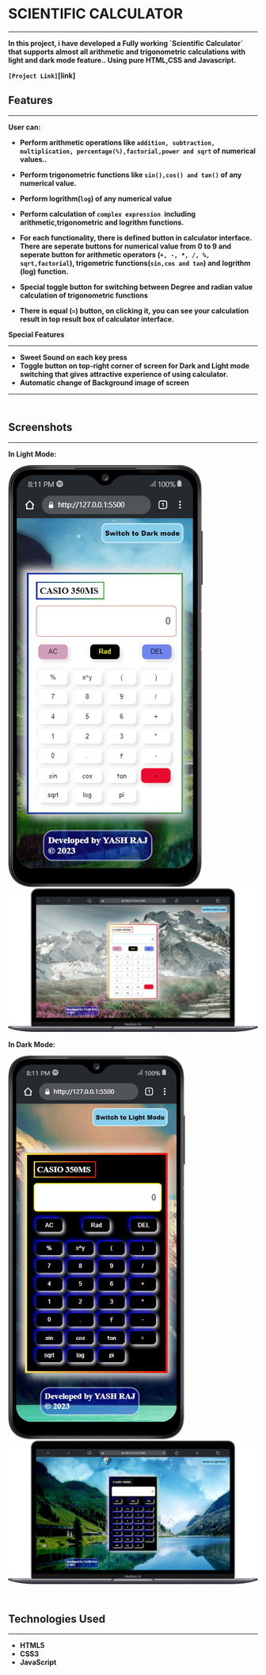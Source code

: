 # <b>  SCIENTIFIC CALCULATOR 
------
<p>In this project, i have developed a Fully working `Scientific Calculator` that supports almost all arithmetic and trigonometric calculations with light and dark mode feature..
Using pure HTML,CSS and Javascript.

 `[Project Link]`[link]

## Features
---- 
User can:
* Perform arithmetic operations like `addition, subtraction, multiplication, percentage(%),factorial,power and sqrt` of numerical values..
* Perform trigonometric functions like `sin(),cos() and tan()` of any numerical value.
* Perform logrithm(`log`) of any numerical value
* Perform calculation of `complex expression `including arithmetic,trigonometric and logrithm functions.

* For each functionality, there is defined button in calculator interface. 
There are seperate buttons for numerical value from 0 to 9 and seperate button for arithmetic operators (`+, -, *, /, %, sqrt,factorial`), trigometric functions(`sin,cos and tan`) and logrithm (log) function.
* Special toggle button for switching between Degree and radian value calculation of trigonometric functions
* There is equal (`=`) button, on clicking it, you can see your calculation result in top result box of calculator interface.

Special Features
_________

* Sweet Sound on each key press
* Toggle button on top-right corner of  screen for Dark and Light mode switching that gives attractive experience of using calculator.
* Automatic change of Background image of screen



________
## <br> Screenshots
----------------
In Light Mode:

<img src="lightModeMobile.png">
<img src="lightModeDesktop.png">

In Dark Mode:

<img src="darkModeMobile.png">
<img src="darkModeDesktop.png">


## <br>Technologies Used
____

* HTML5
* CSS3
* JavaScript








